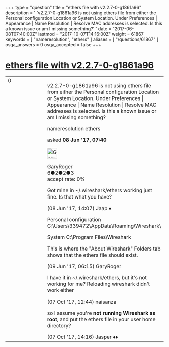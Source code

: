 +++
type = "question"
title = "ethers file with v2.2.7-0-g1861a96"
description = '''v2.2.7-0-g1861a96 is not using ethers file from either the Personal configuration Location or System Location. Under Preferences | Appearance | Name Resolution | Resolve MAC addresses is selected. Is this a known issue or am I missing something?'''
date = "2017-06-08T07:40:00Z"
lastmod = "2017-10-07T14:16:00Z"
weight = 61867
keywords = [ "nameresolution", "ethers" ]
aliases = [ "/questions/61867" ]
osqa_answers = 0
osqa_accepted = false
+++

<div class="headNormal">

# [ethers file with v2.2.7-0-g1861a96](/questions/61867/ethers-file-with-v227-0-g1861a96)

</div>

<div id="main-body">

<div id="askform">

<table id="question-table" style="width:100%;"><colgroup><col style="width: 50%" /><col style="width: 50%" /></colgroup><tbody><tr class="odd"><td style="width: 30px; vertical-align: top"><div class="vote-buttons"><span id="post-61867-upvote" class="ajax-command post-vote up" rel="nofollow" title="I like this post (click again to cancel)"> </span><div id="post-61867-score" class="post-score" title="current number of votes">0</div><span id="post-61867-downvote" class="ajax-command post-vote down" rel="nofollow" title="I dont like this post (click again to cancel)"> </span> <span id="favorite-mark" class="ajax-command favorite-mark" rel="nofollow" title="mark/unmark this question as favorite (click again to cancel)"> </span><div id="favorite-count" class="favorite-count"></div></div></td><td><div id="item-right"><div class="question-body"><p>v2.2.7-0-g1861a96 is not using ethers file from either the Personal configuration Location or System Location. Under Preferences | Appearance | Name Resolution | Resolve MAC addresses is selected. Is this a known issue or am I missing something?</p></div><div id="question-tags" class="tags-container tags"><span class="post-tag tag-link-nameresolution" rel="tag" title="see questions tagged &#39;nameresolution&#39;">nameresolution</span> <span class="post-tag tag-link-ethers" rel="tag" title="see questions tagged &#39;ethers&#39;">ethers</span></div><div id="question-controls" class="post-controls"></div><div class="post-update-info-container"><div class="post-update-info post-update-info-user"><p>asked <strong>08 Jun '17, 07:40</strong></p><img src="https://secure.gravatar.com/avatar/49b3bcf398ba78109e5a4a984b3dbe5c?s=32&amp;d=identicon&amp;r=g" class="gravatar" width="32" height="32" alt="GaryRoger&#39;s gravatar image" /><p><span>GaryRoger</span><br />
<span class="score" title="6 reputation points">6</span><span title="2 badges"><span class="badge1">●</span><span class="badgecount">2</span></span><span title="2 badges"><span class="silver">●</span><span class="badgecount">2</span></span><span title="3 badges"><span class="bronze">●</span><span class="badgecount">3</span></span><br />
<span class="accept_rate" title="Rate of the user&#39;s accepted answers">accept rate:</span> <span title="GaryRoger has no accepted answers">0%</span></p></div></div><div id="comments-container-61867" class="comments-container"><span id="61879"></span><div id="comment-61879" class="comment"><div id="post-61879-score" class="comment-score"></div><div class="comment-text"><p>Got mine in ~/.wireshark/ethers working just fine. Is that what you have?</p></div><div id="comment-61879-info" class="comment-info"><span class="comment-age">(08 Jun '17, 14:07)</span> <span class="comment-user userinfo">Jaap ♦</span></div></div><span id="61907"></span><div id="comment-61907" class="comment"><div id="post-61907-score" class="comment-score"></div><div class="comment-text"><p>Personal configuration C:\Users\339472\AppData\Roaming\Wireshark\</p><p>System C:\Program Files\Wireshark</p><p>This is where the "About Wireshark" Folders tab shows that the ethers file should exist.</p></div><div id="comment-61907-info" class="comment-info"><span class="comment-age">(09 Jun '17, 06:15)</span> <span class="comment-user userinfo">GaryRoger</span></div></div><span id="63728"></span><div id="comment-63728" class="comment"><div id="post-63728-score" class="comment-score"></div><div class="comment-text"><p>I have it in ~/.wireshark/ethers, but it's not working for me? Reloading wireshark didn't work either</p></div><div id="comment-63728-info" class="comment-info"><span class="comment-age">(07 Oct '17, 12:44)</span> <span class="comment-user userinfo">naisanza</span></div></div><span id="63731"></span><div id="comment-63731" class="comment"><div id="post-63731-score" class="comment-score"></div><div class="comment-text"><p>so I assume you're <strong>not running Wireshark as root</strong>, and put the ethers file in your user home directory?</p></div><div id="comment-63731-info" class="comment-info"><span class="comment-age">(07 Oct '17, 14:16)</span> <span class="comment-user userinfo">Jasper ♦♦</span></div></div></div><div id="comment-tools-61867" class="comment-tools"></div><div class="clear"></div><div id="comment-61867-form-container" class="comment-form-container"></div><div class="clear"></div></div></td></tr></tbody></table>

</div>

</div>

